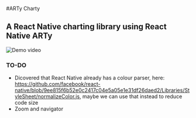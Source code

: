 #ARTy Charty
## A React Native charting library using React Native ARTy
![Demo video](https://github.com/redpandatronicsuk/arty-charty-demo/raw/master/stuff/output-5fps.gif)

### TO-DO
- Dicovered that React Native already has a colour parser, here: https://github.com/facebook/react-native/blob/9ee815f6b52e0c2417c04e5a05e1e31df26daed2/Libraries/StyleSheet/normalizeColor.js, maybe we can use that instead to reduce code size
- Zoom and navigator